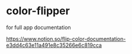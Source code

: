 # color-flipper

for full app documentation

https://www.notion.so/flip-color-documentation-e3dd4c63e11a491e8c35266e6c819cca
